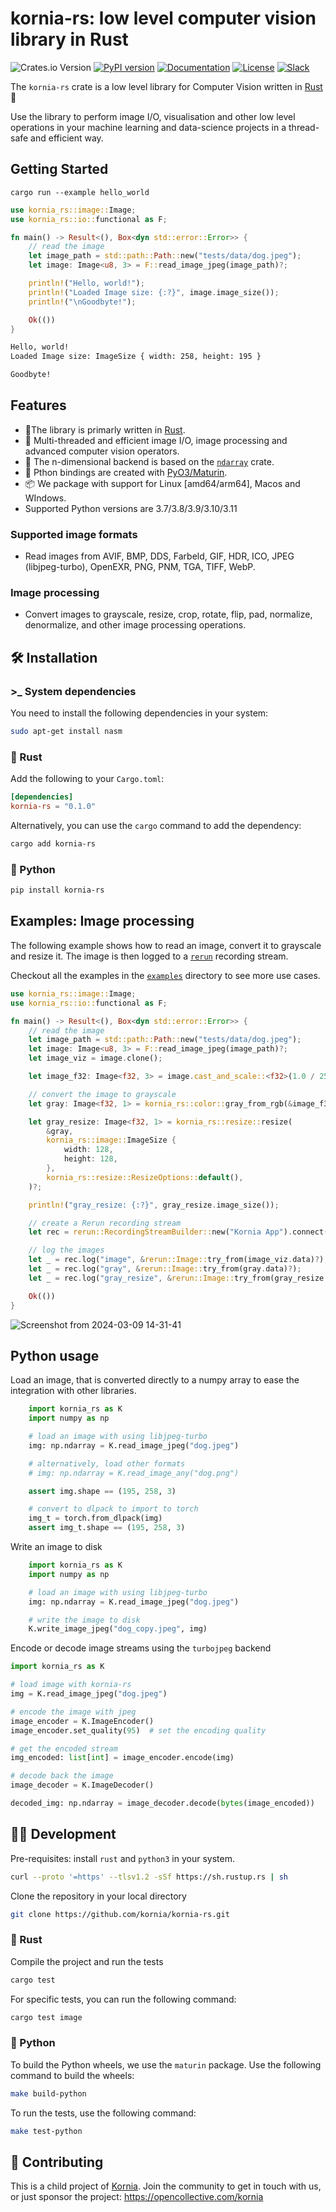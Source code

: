 # kornia-rs: low level computer vision library in Rust

![Crates.io Version](https://img.shields.io/crates/v/kornia-rs)
[![PyPI version](https://badge.fury.io/py/kornia-rs.svg)](https://badge.fury.io/py/kornia-rs)
[![Documentation](https://img.shields.io/badge/docs.rs-kornia_rs-orange)](https://docs.rs/kornia-rs)
[![License](https://img.shields.io/badge/License-Apache%202.0-blue.svg)](LICENCE)
[![Slack](https://img.shields.io/badge/Slack-4A154B?logo=slack&logoColor=white)](https://join.slack.com/t/kornia/shared_invite/zt-csobk21g-CnydWe5fmvkcktIeRFGCEQ)

The `kornia-rs` crate is a low level library for Computer Vision written in [Rust](https://www.rust-lang.org/) 🦀

Use the library to perform image I/O, visualisation and other low level operations in your machine learning and data-science projects in a thread-safe and efficient way.

## Getting Started

`cargo run --example hello_world`

```rust
use kornia_rs::image::Image;
use kornia_rs::io::functional as F;

fn main() -> Result<(), Box<dyn std::error::Error>> {
    // read the image
    let image_path = std::path::Path::new("tests/data/dog.jpeg");
    let image: Image<u8, 3> = F::read_image_jpeg(image_path)?;

    println!("Hello, world!");
    println!("Loaded Image size: {:?}", image.image_size());
    println!("\nGoodbyte!");

    Ok(())
}
```

```bash
Hello, world!
Loaded Image size: ImageSize { width: 258, height: 195 }

Goodbyte!
```

## Features

- 🦀The library is primarly written in [Rust](https://www.rust-lang.org/).
- 🚀 Multi-threaded and efficient image I/O, image processing and advanced computer vision operators.
- 🔢 The n-dimensional backend is based on the [`ndarray`](https://crates.io/crates/ndarray) crate.
- 🐍 Pthon bindings are created with [PyO3/Maturin](https://github.com/PyO3/maturin).
- 📦 We package with support for Linux [amd64/arm64], Macos and WIndows.
- Supported Python versions are 3.7/3.8/3.9/3.10/3.11

### Supported image formats

- Read images from AVIF, BMP, DDS, Farbeld, GIF, HDR, ICO, JPEG (libjpeg-turbo), OpenEXR, PNG, PNM, TGA, TIFF, WebP.

### Image processing

- Convert images to grayscale, resize, crop, rotate, flip, pad, normalize, denormalize, and other image processing operations.

## 🛠️ Installation

### >_ System dependencies

You need to install the following dependencies in your system:

```bash
sudo apt-get install nasm
```

### 🦀 Rust

Add the following to your `Cargo.toml`:

```toml
[dependencies]
kornia-rs = "0.1.0"
```

Alternatively, you can use the `cargo` command to add the dependency:

```bash
cargo add kornia-rs
```

### 🐍 Python

```bash
pip install kornia-rs
```

## Examples: Image processing

The following example shows how to read an image, convert it to grayscale and resize it. The image is then logged to a [`rerun`](https://github.com/rerun-io/rerun) recording stream.

Checkout all the examples in the [`examples`](https://github.com/kornia/kornia-rs/tree/main/examples) directory to see more use cases.

```rust
use kornia_rs::image::Image;
use kornia_rs::io::functional as F;

fn main() -> Result<(), Box<dyn std::error::Error>> {
    // read the image
    let image_path = std::path::Path::new("tests/data/dog.jpeg");
    let image: Image<u8, 3> = F::read_image_jpeg(image_path)?;
    let image_viz = image.clone();

    let image_f32: Image<f32, 3> = image.cast_and_scale::<f32>(1.0 / 255.0)?;

    // convert the image to grayscale
    let gray: Image<f32, 1> = kornia_rs::color::gray_from_rgb(&image_f32)?;

    let gray_resize: Image<f32, 1> = kornia_rs::resize::resize(
        &gray,
        kornia_rs::image::ImageSize {
            width: 128,
            height: 128,
        },
        kornia_rs::resize::ResizeOptions::default(),
    )?;

    println!("gray_resize: {:?}", gray_resize.image_size());

    // create a Rerun recording stream
    let rec = rerun::RecordingStreamBuilder::new("Kornia App").connect()?;

    // log the images
    let _ = rec.log("image", &rerun::Image::try_from(image_viz.data)?);
    let _ = rec.log("gray", &rerun::Image::try_from(gray.data)?);
    let _ = rec.log("gray_resize", &rerun::Image::try_from(gray_resize.data)?);

    Ok(())
}
```
![Screenshot from 2024-03-09 14-31-41](https://github.com/kornia/kornia-rs/assets/5157099/afdc11e6-eb36-4fcc-a6a1-e2240318958d)

## Python usage

Load an image, that is converted directly to a numpy array to ease the integration with other libraries.

```python
    import kornia_rs as K
    import numpy as np

    # load an image with using libjpeg-turbo
    img: np.ndarray = K.read_image_jpeg("dog.jpeg")

    # alternatively, load other formats
    # img: np.ndarray = K.read_image_any("dog.png")

    assert img.shape == (195, 258, 3)

    # convert to dlpack to import to torch
    img_t = torch.from_dlpack(img)
    assert img_t.shape == (195, 258, 3)
```

Write an image to disk

```python
    import kornia_rs as K
    import numpy as np

    # load an image with using libjpeg-turbo
    img: np.ndarray = K.read_image_jpeg("dog.jpeg")

    # write the image to disk
    K.write_image_jpeg("dog_copy.jpeg", img)
```

Encode or decode image streams using the `turbojpeg` backend

```python
import kornia_rs as K

# load image with kornia-rs
img = K.read_image_jpeg("dog.jpeg")

# encode the image with jpeg
image_encoder = K.ImageEncoder()
image_encoder.set_quality(95)  # set the encoding quality

# get the encoded stream
img_encoded: list[int] = image_encoder.encode(img)

# decode back the image
image_decoder = K.ImageDecoder()

decoded_img: np.ndarray = image_decoder.decode(bytes(image_encoded))
```

## 🧑‍💻 Development

Pre-requisites: install `rust` and `python3` in your system.

```bash
curl --proto '=https' --tlsv1.2 -sSf https://sh.rustup.rs | sh
```

Clone the repository in your local directory

```bash
git clone https://github.com/kornia/kornia-rs.git
```

### 🦀 Rust

Compile the project and run the tests

```bash
cargo test
```

For specific tests, you can run the following command:

```bash
cargo test image
```

### 🐍 Python

To build the Python wheels, we use the `maturin` package. Use the following command to build the wheels:

```bash
make build-python
```

To run the tests, use the following command:

```bash
make test-python
```

## 💜 Contributing

This is a child project of [Kornia](https://github.com/kornia/kornia). Join the community to get in touch with us, or just sponsor the project: https://opencollective.com/kornia
